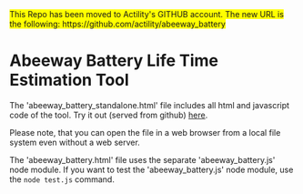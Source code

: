 
<span style="background-color: #FFFF00">
This Repo has been moved to Actility's GITHUB account.
The new URL is the following:
https://github.com/actility/abeeway_battery
</span>

# Abeeway Battery Life Time Estimation Tool
The 'abeeway_battery_standalone.html' file includes all html and javascript code of the tool. 
Try it out (served from github) 
[here](https://htmlpreview.github.io/?https://github.com/norbertherbert/abeeway_battery/blob/main/abeeway_battery_standalone.html).

Please note, that you can open the file in a web browser from a local file system even without a web server.

The 'abeeway_battery.html' file uses the separate 'abeeway_battery.js' node module. If you want to test the 'abeeway_battery.js' node module, use the `node test.js` command.
